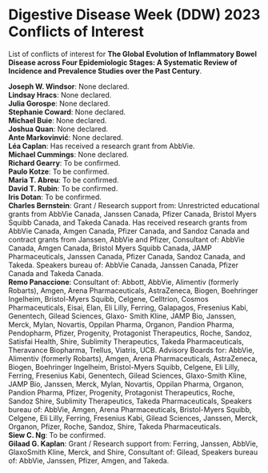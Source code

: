 # Digestive Disease Week (DDW) 2023 Conflicts of Interest
List of conflicts of interest for **The Global Evolution of Inflammatory Bowel Disease across Four Epidemiologic Stages: A Systematic Review of Incidence and Prevalence Studies over the Past Century**.

**Joseph W. Windsor**: None declared.<br>
**Lindsay Hracs**: None declared.<br> 
**Julia Gorospe**: None declared.<br>
**Stephanie Coward**: None declared.<br>
**Michael Buie**: None declared.<br>
**Joshua Quan**: None declared.<br>
**Ante Markovinvić**: None declared.<br>
**Léa Caplan**: Has received a research grant from AbbVie.<br>
**Michael Cummings**: None declared.<br>
**Richard Gearry**: To be confirmed.<br>
**Paulo Kotze**: To be confirmed.<br>
**Maria T. Abreu**: To be confirmed.<br>
**David T. Rubin**: To be confirmed.<br>
**Iris Dotan**: To be confirmed.<br>
**Charles Bernstein**: Grant / Research support from: Unrestricted educational grants from AbbVie Canada, Janssen Canada, Pfizer Canada, Bristol Myers Squibb Canada, and Takeda Canada. Has received research grants from AbbVie Canada, Amgen Canada, Pfizer Canada, and Sandoz Canada and contract grants from Janssen, AbbVie and Pfizer, Consultant of: AbbVie Canada, Amgen Canada, Bristol Myers Squibb Canada, JAMP Pharmaceuticals, Janssen Canada, Pfizer Canada, Sandoz Canada, and Takeda. Speakers bureau of: AbbVie Canada, Janssen Canada, Pfizer Canada and Takeda Canada.<br>
**Remo Panaccione**: Consultant of: Abbott, AbbVie, Alimentiv (formerly Robarts), Amgen, Arena Pharmaceuticals, AstraZeneca, Biogen, Boehringer Ingelheim, Bristol-Myers Squibb, Celgene, Celltrion, Cosmos Pharmaceuticals, Eisai, Elan, Eli Lilly, Ferring, Galapagos, Fresenius Kabi, Genentech, Gilead Sciences, Glaxo- Smith Kline, JAMP Bio, Janssen, Merck, Mylan, Novartis, Oppilan Pharma, Organon, Pandion Pharma, Pendopharm, Pfizer, Progenity, Protagonist Therapeutics, Roche, Sandoz, Satisfai Health, Shire, Sublimity Therapeutics, Takeda Pharmaceuticals, Theravance Biopharma, Trellus, Viatris, UCB. Advisory Boards for: AbbVie, Alimentiv (formerly Robarts), Amgen, Arena Pharmaceuticals, AstraZeneca, Biogen, Boehringer Ingelheim, Bristol-Myers Squibb, Celgene, Eli Lilly, Ferring, Fresenius Kabi, Genentech, Gilead Sciences, Glaxo-Smith Kline, JAMP Bio, Janssen, Merck, Mylan, Novartis, Oppilan Pharma, Organon, Pandion Pharma, Pfizer, Progenity, Protagonist Therapeutics, Roche, Sandoz Shire, Sublimity Therapeutics, Takeda Pharmaceuticals, Speakers bureau of: AbbVie, Amgen, Arena Pharmaceuticals, Bristol-Myers Squibb, Celgene, Eli Lilly, Ferring, Fresenius Kabi, Gilead Sciences, Janssen, Merck, Organon, Pfizer, Roche, Sandoz, Shire, Takeda Pharmaceuticals.<br>
**Siew C. Ng**: To be confirmed.<br>
**Gilaad G. Kaplan**: Grant / Research support from: Ferring, Janssen, AbbVie, GlaxoSmith Kline, Merck, and Shire, Consultant of: Gilead, Speakers bureau of: AbbVie, Janssen, Pfizer, Amgen, and Takeda.
